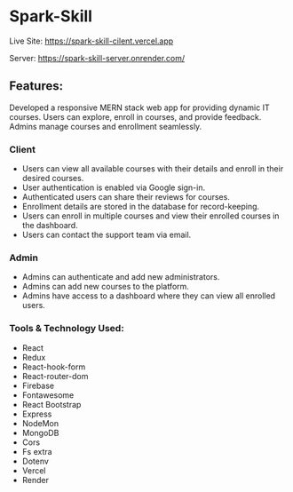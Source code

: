# Spark-Skill

Live Site: https://spark-skill-cilent.vercel.app

Server: https://spark-skill-server.onrender.com/

## Features:
Developed a responsive MERN stack web app for providing dynamic IT courses. Users can explore, enroll in courses, and provide feedback. Admins manage courses and enrollment seamlessly.

### Client
- Users can view all available courses with their details and enroll in their desired courses.
- User authentication is enabled via Google sign-in.
- Authenticated users can share their reviews for courses.
- Enrollment details are stored in the database for record-keeping.
- Users can enroll in multiple courses and view their enrolled courses in the dashboard.
- Users can contact the support team via email.

### Admin

- Admins can authenticate and add new administrators.
- Admins can add new courses to the platform.
- Admins have access to a dashboard where they can view all enrolled users.

### Tools & Technology Used:

- React
- Redux
- React-hook-form
- React-router-dom
- Firebase
- Fontawesome
- React Bootstrap
- Express
- NodeMon
- MongoDB
- Cors
- Fs extra
- Dotenv
- Vercel
- Render
